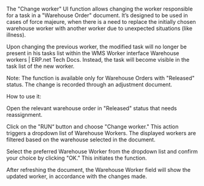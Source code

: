 The "Change worker" UI function allows changing the worker responsible for a task in a "Warehouse Order" document. It’s designed to be used in cases of force majeure, when there is a need to replace the initially chosen warehouse worker with another worker due to unexpected situations (like illness).

Upon changing the previous worker, the modified task will no longer be present in his tasks list within the WMS Worker interface Warehouse workers | ERP.net Tech Docs. Instead, the task will become visible in the task list of the new worker.

 

Note: The function is available only for Warehouse Orders with "Released" status. The change is recorded through an adjustment document.

 

How to use it:

Open the relevant warehouse order in "Released" status that needs reassignment.

Click on the "RUN“ button and choose "Change worker." This action triggers a dropdown list of Warehouse Workers. The displayed workers are filtered based on the warehouse selected in the document.

Select the preferred Warehouse Worker from the dropdown list and confirm your choice by clicking "OK." This initiates the function.

After refreshing the document, the Warehouse Worker field will show the updated worker, in accordance with the changes made.
